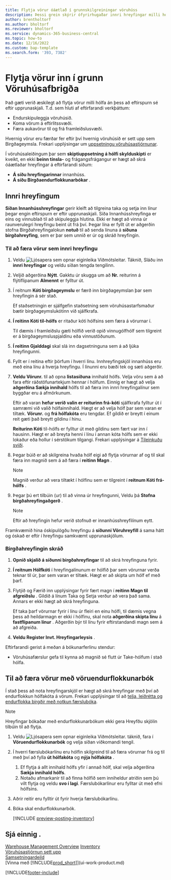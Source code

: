 ```yaml
---
title: Flytja vörur óáætlað í grunnskilgreiningar vöruhúss
description: Þessi grein skýrir ófyrirhugaðar innri hreyfingar milli hóla án kröfu frá upprunaskjali.
author: brentholtorf
ms.author: bholtorf
ms.reviewer: bholtorf
ms.service: dynamics-365-business-central
ms.topic: how-to
ms.date: 12/16/2022
ms.custom: bap-template
ms.search.form: '393, 7382'
---
```

# Flytja vörur inn í grunn Vöruhúsafbrigða

Það gæti verið æskilegt að flytja vörur milli hólfa án þess að eftirspurn sé eftir upprunaskjali. T.d. sem hluti af eftirfarandi verkþáttum:

* Endurskipuleggja vöruhúsið.
* Koma vörum á eftirlitssvæði.
* Færa aukavörur til og frá framleiðslusvæði. 

Hvernig vörur eru færðar fer eftir því hvernig vöruhúsið er sett upp sem Birgðageymsla. Frekari upplýsingar um  [uppsetningu vöruhúsastjórnunar](warehouse-setup-warehouse.md).

Í vöruhúsaleiðingum þar sem  **skiptiuppsetning á hólfi skylduskipti**  er kveikt, en ekki  **beinn tínsla-**  og frágangsfrágangur er hægt að skrá óáætlaðar hreyfingar á eftirfarandi síðum:  

*  **Á síðu hreyfingarinnar**  innanhúss.
*  **Á síðu Birgðaendurflokkunarbókar** .  

## Innri hreyfingum

 **Síðan Innanhússhreyfingar**  gerir kleift að tilgreina taka og setja inn línur þegar engin eftirspurn er eftir upprunaskjali. Síða Innanhússhreyfinga er eins og vinnublað til að skipuleggja hlutina. Ekki er hægt að vinna úr raunverulegri hreyfingu beint út frá því. Þegar lína er fyllt út er aðgerðin stofna Birgðahreyfingalokun  **notuð**  til að senda línuna á  **síðuna birgðahreyfing**, sem er þar sem unnið er úr og skráð hreyfingin.

### Til að færa vörur sem innri hreyfingu

1. Veldu ![Ljósapera sem opnar eiginleika Viðmótsleitar.](media/ui-search/search_small.png "Segðu mér hvað þú vilt gera") Táknið, Sláðu inn  **innri hreyfingar** og veldu síðan tengda tengilinn.  
2. Veljið aðgerðina **Nýtt**. Gakktu úr skugga um að **Nr.** reiturinn á flýtiflipanum **Almennt** er fylltur út.
3. Í reitnum **Kóti birgðageymslu** er færð inn birgðageymslan þar sem hreyfingin á sér stað.  

    Ef staðsetningin er sjálfgefin staðsetning sem vöruhúsastarfsmaður bætir birgðageymslukótinn við sjálfkrafa.  
4.  **Í reitinn Kóti til-hólfs**  er ritaður kóti hólfsins sem færa á vörurnar í.

    Til dæmis í framleiðslu gæti hólfið verið opið vinnugólfhólf sem tilgreint er á birgðageymsluspjaldinu eða vinnustöðunum.  
5.  **Í reitinn Gjalddagi**  skal slá inn dagsetninguna sem á að ljúka hreyfingunni.  
6. Fyllt er í reitina eftir þörfum í hverri línu. Innhreyfingskjöl innanhúss eru með eina línu á hverja hreyfingu. Í línunni eru bæði tek og sæti aðgerðir.
7.  **Veldu Vörunr.** til að opna  **listasíðuna**  innihald hólfs. Velja vöru sem á að fara eftir ráðstöfunartekjum hennar í hólfum. Einnig er hægt að velja  **aðgerðina Sækja innihald**  hólfs til að færa inn innri hreyfingalínur sem byggðar eru á afmörkunum.  

    Eftir að varan  **hefur verið valin er reiturinn frá-kóti**  sjálfkrafa fylltur út í samræmi við valið hólfainnihald. Hægt er að velja hólf þar sem varan er tiltæk.  **Vörunr.** og  **frá hólfakóta**  eru tengdar. Ef gildið er breytt í einum reit gæti það breytt gildinu í hinu.  

     **Reiturinn Kóti**  til-hólfs er fylltur út með gildinu sem fært var inn í hausinn. Hægt er að breyta henni í línu í annan kóta hólfs sem er ekki lokaður eða hollur í sérstökum tilgangi. Frekari upplýsingar á  [Tileinkuðu sviði](warehouse-how-to-create-individual-bins.md#the-dedicated-field).  

8. Þegar búið er að skilgreina hvaða hólf eigi að flytja vörurnar af og til skal færa inn magnið sem á að færa í  **reitinn Magn** .  

    > [!NOTE]  
    > Magnið verður að vera tiltækt í hólfinu sem er tilgreint í  **reitnum Kóti frá-hólfs** .  

9. Þegar þú ert tilbúin (ur) til að vinna úr hreyfingunni, Veldu þá  **Stofna birgðahreyfingaðgerð** .  

    > [!NOTE]  
    >  Eftir að hreyfingin hefur verið stofnuð er innanhússhreyfilínum eytt.  

Framkvæmið hina óskipulögðu hreyfingu á  **síðunni Vöruhreyfill**  á sama hátt og óskað er eftir í hreyfingu samkvæmt upprunaskjölum.

### Birgðahreyfingin skráð

1.  **Opnið skjalið á síðunni birgðahreyfingar**  til að skrá hreyfinguna fyrir.  
2.  **Í reitnum Hólfkóti**  í hreyfingalínunum er hólfið þar sem vörurnar verða teknar til úr, þar sem varan er tiltæk. Hægt er að skipta um hólf ef með þarf.
3. Flytjið og Færið inn upplýsingar fyrir fært magn í  **reitinn Magn til afgreiðslu** . Gildið á línum Taka og Setja verður að vera það sama. Annars er ekki hægt að skrá hreyfinguna.

    Ef taka þarf vörurnar fyrir í línu úr fleiri en einu hólfi, til dæmis vegna þess að heildarmagn er ekki í hólfinu, skal nota  **aðgerðina skipta línu**  á  **fastflipanum línur** . Aðgerðin býr til línu fyrir eftirstandandi magn sem á að afgreiða.  
4.  **Veldu Register Invt. Hreyfingarleysis** .  

Eftirfarandi gerist á meðan á bókunarferlinu stendur:

* Vöruhúsafærslur gefa til kynna að magnið sé flutt úr Take-hólfum í stað hólfa.

## Til að færa vörur með vöruendurflokkunarbók

Í stað þess að nota hreyfingarskjöl er hægt að skrá hreyfingar með því að endurflokkun hólfakóta á vörum. Frekari upplýsingar til að  [telja, leiðrétta og endurflokka birgðir með notkun færslubóka](inventory-how-count-adjust-reclassify.md).

> [!NOTE]  
> Hreyfingar bókaðar með endurflokkunarbókum ekki gera Hreyfðu skjölin tilbúin til að flytja.  

1. Veldu ![Ljósapera sem opnar eiginleika Viðmótsleitar.](media/ui-search/search_small.png "Segðu mér hvað þú vilt gera") táknið, fara í **Vöruendurflokkunarbók** og velja síðan viðkomandi tengil.  
2. Í hverri færslubókarlínu eru hólfin skilgreind til að færa vörurnar frá og til með því að fylla  **út hólfakóta**  og  **nýja hólfakóta** .  

    1. Ef flytja á allt innihald hólfs yfir í annað hólf, skal velja aðgerðina **Sækja innihald hólfs**.  
    2. Notaðu afmarkanir til að finna hólfið sem inniheldur atriðin sem þú vilt flytja og veldu  **svo í lagi**. Færslubókarlínur eru fylltar út með efni hólfsins.  
3. Aðrir reitir eru fylltir út fyrir hverja færslubókarlínu.
4. Bóka skal endurflokkunarbók.  

    [!INCLUDE [preview-posting-inventory](includes/preview-posting-inventory.md)]

## Sjá einnig .

[Warehouse Management Overview](design-details-warehouse-management.md)
[Inventory](inventory-manage-inventory.md)  
[Vöruhúsastjórnun sett upp](warehouse-setup-warehouse.md)  
[Samsetningardeild](assembly-assemble-items.md)  
[Vinna með [!INCLUDE[prod_short](includes/prod_short.md)]](ui-work-product.md)


[!INCLUDE[footer-include](includes/footer-banner.md)]
